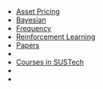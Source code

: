 - [Asset Pricing](/asset_pricing/README.md)
- [Bayesian](/bayesian/README.md)
- [Frequency](/frequency/README.md)
- [Reinforcement Learning](/rl/README.md)
- [Papers](/papers/README.md)
- <!-- [Commands and Keyboard Shortcuts](/shortcuts/README.md)-->
- [Courses in SUSTech](/courses/README.md)
- <!--[CFA](/CFA/README.md)-->
- <!--[Temp](/tmp/README.md)-->